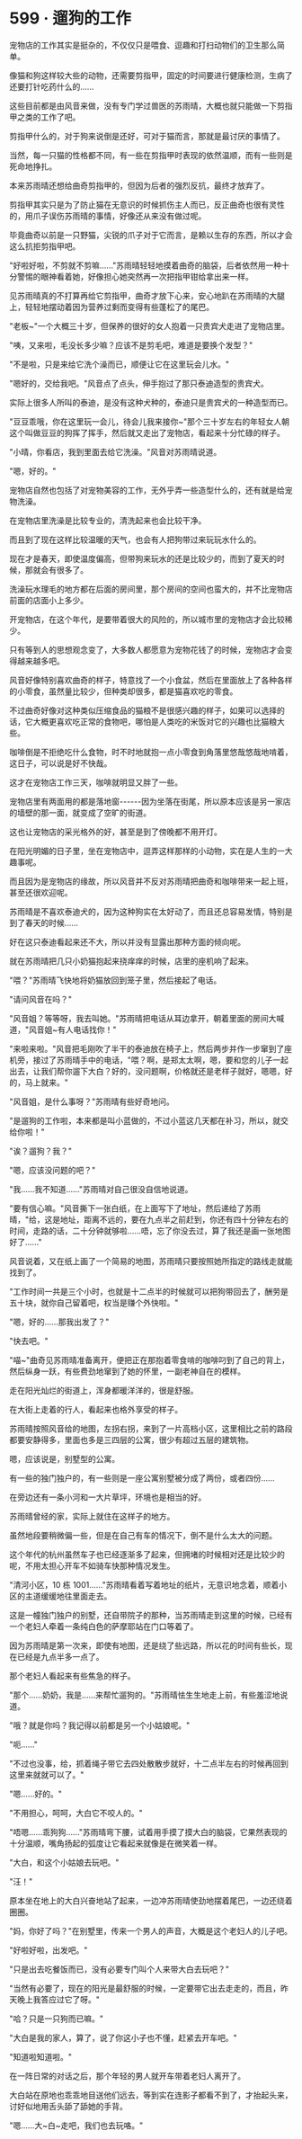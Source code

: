 <link rel="stylesheet" href="../styles/text.css" />
<h1>599 · 遛狗的工作</h1>

宠物店的工作其实是挺杂的，不仅仅只是喂食、逗趣和打扫动物们的卫生那么简单。

像猫和狗这样较大些的动物，还需要剪指甲，固定的时间要进行健康检测，生病了还要打针吃药什么的......

这些目前都是由风音来做，没有专门学过兽医的苏雨晴，大概也就只能做一下剪指甲之类的工作了吧。

剪指甲什么的，对于狗来说倒是还好，可对于猫而言，那就是最讨厌的事情了。

当然，每一只猫的性格都不同，有一些在剪指甲时表现的依然温顺，而有一些则是死命地挣扎。

本来苏雨晴还想给曲奇剪指甲的，但因为后者的强烈反抗，最终才放弃了。

剪指甲其实只是为了防止猫在无意识的时候抓伤主人而已，反正曲奇也很有灵性的，用爪子误伤苏雨晴的事情，好像还从来没有做过呢。

毕竟曲奇以前是一只野猫，尖锐的爪子对于它而言，是赖以生存的东西，所以才会这么抗拒剪指甲吧。

"好啦好啦，不剪就不剪嘛......"苏雨晴轻轻地摸着曲奇的脑袋，后者依然用一种十分警惕的眼神看着她，好像担心她突然再一次把指甲钳给拿出来一样。

见苏雨晴真的不打算再给它剪指甲，曲奇才放下心来，安心地趴在苏雨晴的大腿上，轻轻地摆动着因为营养过剩而变得有些蓬松了的尾巴。

"老板\~"一个大概三十岁，但保养的很好的女人抱着一只贵宾犬走进了宠物店里。

"咦，又来啦，毛没长多少嘛？应该不是剪毛吧，难道是要换个发型？"

"不是啦，只是来给它洗个澡而已，顺便让它在这里玩会儿水。"

"嗯好的，交给我吧。"风音点了点头，伸手抱过了那只泰迪造型的贵宾犬。

实际上很多人所叫的泰迪，是没有这种犬种的，泰迪只是贵宾犬的一种造型而已。

"豆豆乖哦，你在这里玩一会儿，待会儿我来接你\~"那个三十岁左右的年轻女人朝这个叫做豆豆的狗挥了挥手，然后就又走出了宠物店，看起来十分忙碌的样子。

"小晴，你看店，我到里面去给它洗澡。"风音对苏雨晴说道。

"嗯，好的。"

宠物店自然也包括了对宠物美容的工作，无外乎弄一些造型什么的，还有就是给宠物洗澡。

在宠物店里洗澡是比较专业的，清洗起来也会比较干净。

而且到了现在这样比较温暖的天气，也会有人把狗带过来玩玩水什么的。

现在才是春天，即使温度偏高，但带狗来玩水的还是比较少的，而到了夏天的时候，那就会有很多了。

洗澡玩水理毛的地方都在后面的房间里，那个房间的空间也蛮大的，并不比宠物店前面的店面小上多少。

开宠物店，在这个年代，是要带着很大的风险的，所以城市里的宠物店才会比较稀少。

只有等到人的思想观念变了，大多数人都愿意为宠物花钱了的时候，宠物店才会变得越来越多吧。

风音好像特别喜欢曲奇的样子，特意找了一个小食盆，然后在里面放上了各种各样的小零食，虽然量比较少，但种类却很多，都是猫喜欢吃的零食。

不过曲奇好像对这种类似压缩食品的猫粮不是很感兴趣的样子，如果可以选择的话，它大概更喜欢吃正常的食物吧，哪怕是人类吃的米饭对它的兴趣也比猫粮大些。

咖啡倒是不拒绝吃什么食物，时不时地就抱一点小零食到角落里悠哉悠哉地啃着，这日子，可以说是好不快哉。

这才在宠物店工作三天，咖啡就明显又胖了一些。

宠物店里有两面用的都是落地窗------因为坐落在街尾，所以原本应该是另一家店的墙壁的那一面，就变成了空旷的街道。

这也让宠物店的采光格外的好，甚至是到了傍晚都不用开灯。

在阳光明媚的日子里，坐在宠物店中，逗弄这样那样的小动物，实在是人生的一大趣事呢。

而且因为是宠物店的缘故，所以风音并不反对苏雨晴把曲奇和咖啡带来一起上班，甚至还很欢迎呢。

苏雨晴是不喜欢泰迪犬的，因为这种狗实在太好动了，而且还总容易发情，特别是到了春天的时候......

好在这只泰迪看起来还不大，所以并没有显露出那种方面的倾向呢。

就在苏雨晴把几只小奶猫抱起来挠痒痒的时候，店里的座机响了起来。

"喂？"苏雨晴飞快地将奶猫放回到笼子里，然后接起了电话。

"请问风音在吗？"

"风音姐？等等呀，我去叫她。"苏雨晴把电话从耳边拿开，朝着里面的房间大喊道，"风音姐\~有人电话找你！"

"来啦来啦。"风音把毛刚吹了半干的泰迪放在椅子上，然后两步并作一步窜到了座机旁，接过了苏雨晴手中的电话，"喂？啊，是郑太太啊，嗯，要和您的儿子一起出去，让我们帮你遛下大白？好的，没问题啊，价格就还是老样子就好，嗯嗯，好的，马上就来。"

"风音姐，是什么事呀？"苏雨晴有些好奇地问。

"是遛狗的工作啦，本来都是叫小蓝做的，不过小蓝这几天都在补习，所以，就交给你啦！"

"诶？遛狗？我？"

"嗯，应该没问题的吧？"

"我......我不知道......"苏雨晴对自己很没自信地说道。

"要有信心嘛。"风音撕下一张白纸，在上面写下了地址，然后递给了苏雨晴，"给，这是地址，距离不远的，要在九点半之前赶到，你还有四十分钟左右的时间，走路的话，二十分钟就够啦......唔，忘了你没去过，算了我还是画一张地图好了......"

风音说着，又在纸上画了一个简易的地图，苏雨晴只要按照她所指定的路线走就能找到了。

"工作时间一共是三个小时，也就是十二点半的时候就可以把狗带回去了，酬劳是五十块，就你自己留着吧，权当是赚个外快啦。"

"嗯，好的......那我出发了？"

"快去吧。"

"喵\~"曲奇见苏雨晴准备离开，便把正在那抱着零食啃的咖啡叼到了自己的背上，然后纵身一跃，有些费劲地窜到了她的怀里，一副老神自在的模样。

走在阳光灿烂的街道上，浑身都暖洋洋的，很是舒服。

在大街上走着的行人，看起来也格外享受的样子。

苏雨晴按照风音给的地图，左拐右拐，来到了一片高档小区，这里相比之前的路段都要安静得多，里面也多是三四层的公寓，很少有超过五层的建筑物。

嗯，应该说是，别墅型的公寓。

有一些的独门独户的，有一些则是一座公寓别墅被分成了两份，或者四份......

在旁边还有一条小河和一大片草坪，环境也是相当的好。

苏雨晴曾经的家，实际上就住在这样子的地方。

虽然地段要稍微偏一些，但是在自己有车的情况下，倒不是什么太大的问题。

这个年代的杭州虽然车子也已经逐渐多了起来，但拥堵的时候相对还是比较少的呢，不用太担心开车不如骑车快那种情况发生。

"清河小区，10 栋 1001......"苏雨晴看着写着地址的纸片，无意识地念着，顺着小区的主道缓缓地往里面走去。

这是一幢独门独户的别墅，还自带院子的那种，当苏雨晴走到这里的时候，已经有一个老妇人牵着一条纯白色的萨摩耶站在门口等着了。

因为苏雨晴是第一次来，即使有地图，还是绕了些远路，所以花的时间有些长，现在已经是九点半多一点了。

那个老妇人看起来有些焦急的样子。

"那个......奶奶，我是......来帮忙遛狗的。"苏雨晴怯生生地走上前，有些羞涩地说道。

"哦？就是你吗？我记得以前都是另一个小姑娘呢。"

"呃......"

"不过也没事，给，抓着绳子带它去四处散散步就好，十二点半左右的时候再回到这里来就就可以了。"

"嗯......好的。"

"不用担心，呵呵，大白它不咬人的。"

"唔嗯......乖狗狗......"苏雨晴弯下腰，试着用手摸了摸大白的脑袋，它果然表现的十分温顺，嘴角扬起的弧度让它看起来就像是在微笑着一样。

"大白，和这个小姑娘去玩吧。"

"汪！"

原本坐在地上的大白兴奋地站了起来，一边冲苏雨晴使劲地摆着尾巴，一边还绕着圈圈。

"妈，你好了吗？"在别墅里，传来一个男人的声音，大概是这个老妇人的儿子吧。

"好啦好啦，出发吧。"

"只是出去吃餐饭而已，没有必要专门叫个人来带大白去玩吧？"

"当然有必要了，现在的阳光是最舒服的时候，一定要带它出去走走的，而且，昨天晚上我答应过它了呀。"

"哈？只是一只狗而已嘛。"

"大白是我的家人，算了，说了你这小子也不懂，赶紧去开车吧。"

"知道啦知道啦。"

在一阵日常的对话之后，那个年轻的男人就开车带着老妇人离开了。

大白站在原地也乖乖地目送他们远去，等到实在连影子都看不到了，才抬起头来，讨好似地用舌头舔了舔她的手背。

"嗯......大\~白\~走吧，我们也去玩咯。"
